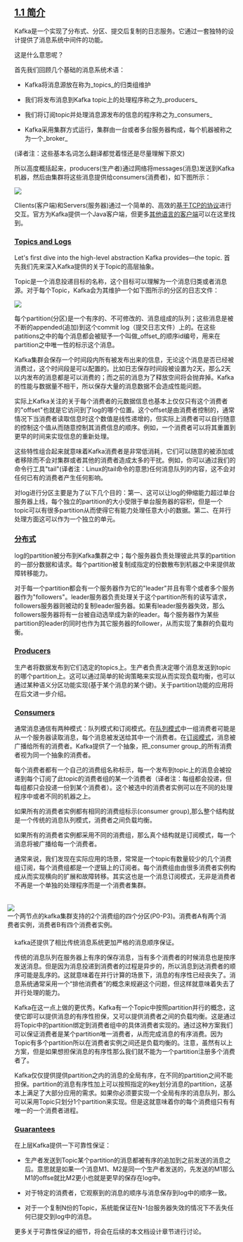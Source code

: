 ## [1.1 简介](#introduction)<a id="introduction"></a>

Kafka是一个实现了分布式、分区、提交后复制的日志服务。它通过一套独特的设计提供了消息系统中间件的功能。

这是什么意思呢？

首先我们回顾几个基础的消息系统术语：

* Kafka将消息源放在称为_topics_的归类组维护

* 我们将发布消息到Kafka topic上的处理程序称之为_producers_

* 我们将订阅topic并处理消息源发布的信息的程序称之为_consumers_

* Kafka采用集群方式运行，集群由一台或者多台服务器构成，每个机器被称之为一个_broker_

(译者注：这些基本名词怎么翻译都觉着怪还是尽量理解下原文)

所以高度概括起来，producers(生产者)通过网络将messages(消息)发送到Kafka机器，然后由集群将这些消息提供给consumers(消费者)，如下图所示：

![](/images/producer_consumer.png)

Clients(客户端)和Servers(服务器)通过一个简单的、高效的[基于TCP的协议](https://kafka.apache.org/protocol.html)进行交互。官方为Kafka提供一个Java客户端，但更多[其他语言的客户端](https://cwiki.apache.org/confluence/display/KAFKA/Clients)可以在这里找到。

### [Topics and Logs](#intro_topics)<a id="intro_topics"></a>

Let's first dive into the high-level abstraction Kafka provides—the topic.
首先我们先来深入Kafka提供的关于Topic的高层抽象。

Topic是一个消息投递目标的名称，这个目标可以理解为一个消息归类或者消息源。对于每个Topic，Kafka会为其维护一个如下图所示的分区的日志文件：


![](/images/log_anatomy.png)

每个partition(分区)是一个有序的、不可修改的、消息组成的队列；这些消息是被不断的appended(追加)到这个commit log（提交日志文件）上的。在这些patitions之中的每个消息都会被赋予一个叫做_offset_的顺序id编号，用来在partition之中唯一性的标示这个消息。

Kafka集群会保存一个时间段内所有被发布出来的信息，无论这个消息是否已经被消费过，这个时间段是可以配置的。比如日志保存时间段被设置为2天，那么2天以内发布的消息都是可以消费的；而之前的消息为了释放空间将会抛弃掉。Kafka的性能与数据量不相干，所以保存大量的消息数据不会造成性能问题。

实际上Kafka关注的关于每个消费者的元数据信息也基本上仅仅只有这个消费者的"offset"也就是它访问到了log的哪个位置。这个offset是由消费者控制的，通常情况下当消费者读取信息时这个数值是线性递增的，但实际上消费者可以自行随意的控制这个值从而随意控制其消费信息的顺序。例如，一个消费者可以将其重置到更早的时间来实现信息的重新处理。

这些特性组合起来就意味着Kafka消费者是非常低消耗，它们可以随意的被添加或者移除而不会对集群或者其他的消费者造成太多的干扰。例如，你可以通过我们的命令行工具"tail"(译者注：Linux的tail命令的意思)任何消息队列的内容，这不会对任何已有的消费者产生任何影响。

对log进行分区主要是为了以下几个目的：第一、这可以让log的伸缩能力超过单台服务器上线，每个独立的partition的大小受限于单台服务器的容积，但是一个topic可以有很多partition从而使得它有能力处理任意大小的数据。第二、在并行处理方面这可以作为一个独立的单元。

### [分布式](#intro_distribution)<a id="intro_distribution"></a>

log的partition被分布到Kafka集群之中；每个服务器负责处理彼此共享的partition的一部分数据和请求。每个partition被复制成指定的份数散布到机器之中来提供故障转移能力。

对于每一个partition都会有一个服务器作为它的"leader"并且有零个或者多个服务器作为"followers"。leader服务器负责处理关于这个partition所有的读写请求，followers服务器则被动的复制leader服务器。如果有leader服务器失效，那么followers服务器将有一台被自动选举成为新的leader。每个服务器作为某些partition的leader的同时也作为其它服务器的follower，从而实现了集群的负载均衡。

### [Producers](#intro_producers)<a id="intro_producers"></a>

生产者将数据发布到它们选定的topics上。生产者负责决定哪个消息发送到topic的哪个partition上。这可以通过简单的轮询策略来实现从而实现负载均衡，也可以通过某种语义分区功能实现(基于某个消息的某个键)。关于partition功能的应用将在后文进一步介绍。

### [Consumers](#intro_consumers)<a id="intro_consumers"></a>

通常消息通信有两种模式：队列模式和订阅模式。在[队列模式](http://en.wikipedia.org/wiki/Message_queue)中一组消费者可能是从一个服务器读取消息，每个消息被发送给其中一个消费者。在[订阅模式](http://en.wikipedia.org/wiki/Publish%E2%80%93subscribe_pattern)，消息被广播给所有的消费者。Kafka提供了一个抽象，把_consumer group_的所有消费者视为同一个抽象的消费者。

每个消费者都有一个自己的消费组名称标示，每一个发布到topic上的消息会被投递到每个订阅了此topic的消费者组的某一个消费者（译者注：每组都会投递，但每组都只会投递一份到某个消费者）。这个被选中的消费者实例可以在不同的处理程序中或者不同的机器之上。

如果所有的消费者实例都有相同的消费组标示(consumer group),那么整个结构就是一个传统的消息队列模式，消费者之间负载均衡。

如果所有的消费者实例都采用不同的消费组，那么真个结构就是订阅模式，每一个消息将被广播给每一个消费者。

通常来说，我们发现在实际应用的场景，常常是一个topic有数量较少的几个消费组订阅，每个消费组都是一个逻辑上的订阅者。每个消费组由由很多消费者实例构成从而实现横向的扩展和故障转移。其实这也是一个消息订阅模式，无非是消费者不再是一个单独的处理程序而是一个消费者集群。

<div style="float: right; margin: 20px; width: 500px" class="caption"> <img src="/images/consumer-groups.png"><br> 一个两节点的kafka集群支持的2个消费组的四个分区(P0-P3)。消费者A有两个消费者实例，消费者B有四个消费者实例。</div>

kafka还提供了相比传统消息系统更加严格的消息顺序保证。

传统的消息队列在服务器上有序的保存消息，当有多个消费者的时候消息也是按序发送消息。但是因为消息投递到消费者的过程是异步的，所以消息到达消费者的顺序可能是乱序的。这就意味着在并行计算的场景下，消息的有序性已经丧失了。消息系统通常采用一个“排他消费者”的概念来规避这个问题，但这样就意味着失去了并行处理的能力。

Kafka在这一点上做的更优秀。Kafka有一个Topic中按照partition并行的概念，这使它即可以提供消息的有序性担保，又可以提供消费者之间的负载均衡。这是通过将Topic中的partition绑定到消费者组中的具体消费者实现的。通过这种方案我们可以保证消费者是某个partition唯一消费者，从而完成消息的有序消费。因为Topic有多个partition所以在消费者实例之间还是负载均衡的。注意，虽然有以上方案，但是如果想担保消息的有序性那么我们就不能为一个partition注册多个消费者了。

Kafka仅仅提供提供partition之内的消息的全局有序，在不同的partition之间不能担保。partition的消息有序性加上可以按照指定的key划分消息的partition，这基本上满足了大部分应用的需求。如果你必须要实现一个全局有序的消息队列，那么可以采用Topic只划分1个partition来实现。但是这就意味着你的每个消费组只有有唯一的一个消费者进程。

### [Guarantees](#intro_guarantees)<a id="intro_guarantees"></a>

在上层Kafka提供一下可靠性保证：

* 生产者发送到Topic某个partition的消息都被有序的追加到之前发送的消息之后。意思就是如果一个消息M1、M2是同一个生产者发送的，先发送的M1那么M1的offse就比M2更小也就是更早的保存在log中。

* 对于特定的消费者，它观察到的消息的顺序与消息保存到log中的顺序一致。

* 对于一个复制N份的Topic，系统能保证在N-1台服务器失效的情况下不丢失任何已提交到log中的消息。

更多关于可靠性保证的细节，将会在后续的本文档设计章节进行讨论。

